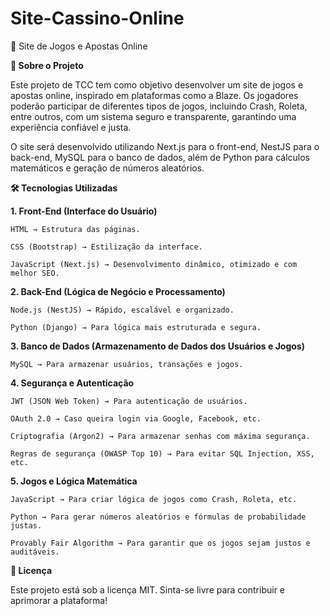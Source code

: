 # Site-Cassino-Online
🎰 Site de Jogos e Apostas Online

**📌 Sobre o Projeto**

Este projeto de TCC tem como objetivo desenvolver um site de jogos e apostas online, inspirado em plataformas como a Blaze. Os jogadores poderão participar de diferentes tipos de jogos, incluindo Crash, Roleta, entre outros, com um sistema seguro e transparente, garantindo uma experiência confiável e justa.

O site será desenvolvido utilizando Next.js para o front-end, NestJS para o back-end, MySQL para o banco de dados, além de Python para cálculos matemáticos e geração de números aleatórios.

**🛠️ Tecnologias Utilizadas**

**1. Front-End (Interface do Usuário)**

    HTML → Estrutura das páginas.

    CSS (Bootstrap) → Estilização da interface.

    JavaScript (Next.js) → Desenvolvimento dinâmico, otimizado e com melhor SEO.


**2. Back-End (Lógica de Negócio e Processamento)**

    Node.js (NestJS) → Rápido, escalável e organizado.

    Python (Django) → Para lógica mais estruturada e segura.


**3. Banco de Dados (Armazenamento de Dados dos Usuários e Jogos)**

    MySQL → Para armazenar usuários, transações e jogos.


**4. Segurança e Autenticação**

    JWT (JSON Web Token) → Para autenticação de usuários.

    OAuth 2.0 → Caso queira login via Google, Facebook, etc.

    Criptografia (Argon2) → Para armazenar senhas com máxima segurança.

    Regras de segurança (OWASP Top 10) → Para evitar SQL Injection, XSS, etc.


**5. Jogos e Lógica Matemática**

    JavaScript → Para criar lógica de jogos como Crash, Roleta, etc.

    Python → Para gerar números aleatórios e fórmulas de probabilidade justas.

    Provably Fair Algorithm → Para garantir que os jogos sejam justos e auditáveis.


**📜 Licença**

Este projeto está sob a licença MIT. Sinta-se livre para contribuir e aprimorar a plataforma!

